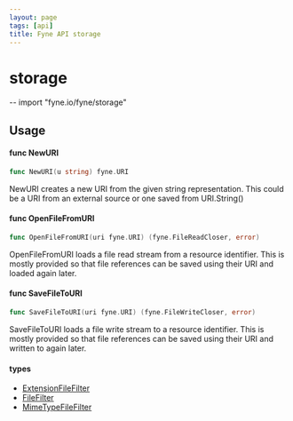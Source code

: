 ```yaml
---
layout: page
tags: [api]
title: Fyne API storage
---
```


# storage
--
    import "fyne.io/fyne/storage"


## Usage

#### func  NewURI

```go
func NewURI(u string) fyne.URI
```
NewURI creates a new URI from the given string representation. This could be a URI from an external source or one saved from URI.String()

#### func  OpenFileFromURI

```go
func OpenFileFromURI(uri fyne.URI) (fyne.FileReadCloser, error)
```
OpenFileFromURI loads a file read stream from a resource identifier. This is mostly provided so that file references can be saved using their URI and loaded again later.

#### func  SaveFileToURI

```go
func SaveFileToURI(uri fyne.URI) (fyne.FileWriteCloser, error)
```
SaveFileToURI loads a file write stream to a resource identifier. This is mostly provided so that file references can be saved using their URI and written to again later.

#### types

 * [ExtensionFileFilter](extensionfilefilter.html)
 * [FileFilter](filefilter.html)
 * [MimeTypeFileFilter](mimetypefilefilter.html)
